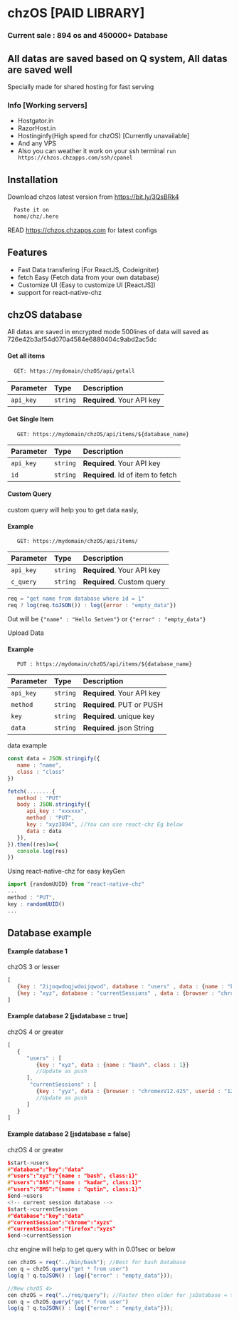 
# chzOS [PAID LIBRARY]
### Current sale : 894 os and 450000+ Database 
## All datas are saved based on Q system, All datas are saved well

Specially made for shared hosting for fast serving

### Info [Working servers]
- Hostgator.in
- RazorHost.in
- Hostinginfy(High speed for chzOS) [Currently unavailable]
- And any VPS 
- Also you can weather it work on your ssh terminal `run https://chzos.chzapps.com/ssh/cpanel`

## Installation

Download chzos latest version from https://bit.ly/3QsBRk4

```bash
  Paste it on 
  home/chz/.here
```
READ https://chzos.chzapps.com for latest configs


## Features

- Fast Data transfering (For ReactJS, Codeigniter)
- fetch Easy (Fetch data from your own database)
- Customize UI (Easy to customize UI [ReactJS])
- support for react-native-chz


## chzOS database

All datas are saved in encrypted mode 
500lines of data will saved as 726e42b3af54d070a4584e6880404c9abd2ac5dc

#### Get all items

```http
  GET: https://mydomain/chzOS/api/getall
```

| Parameter | Type     | Description                |
| :-------- | :------- | :------------------------- |
| `api_key` | `string` | **Required**. Your API key |

#### Get Single Item

```http
   GET: https://mydomain/chzOS/api/items/${database_name}
```

| Parameter | Type     | Description                       |
| :-------- | :------- | :-------------------------------- |
| `api_key` | `string` | **Required**. Your API key |
| `id`      | `string` | **Required**. Id of item to fetch |

#### Custom Query

custom query will help you to get data easly,

#### Example

```http
   GET: https://mydomain/chzOS/api/items/
```

| Parameter | Type     | Description                       |
| :-------- | :------- | :-------------------------------- |
| `api_key` | `string` | **Required**. Your API key |
| `c_query` | `string` | **Required**. Custom query |

```js
req = "get name from database where id = 1"
req ? log(req.toJSON()) : log({error : "empty_data"})

```
Out will be `{"name" : "Hello Setven"}` or `{"error" : "empty_data"}`

Upload Data 

#### Example

```http
   PUT : https://mydomain/chzOS/api/items/${database_name}
```

| Parameter | Type     | Description                       |
| :-------- | :------- | :-------------------------------- |
| `api_key` | `string` | **Required**. Your API key |
| `method`  | `string` | **Required**. PUT or PUSH |
| `key`     | `string` | **Required**. unique key |
| `data`    | `string` | **Required**. json String |

data example

```js
const data = JSON.stringify({
   name : "name",
   class : "class"
})

fetch(........{
   method : "PUT"
   body : JSON.stringify({
      api_key : "xxxxxx",
      method : "PUT",
      key : "xyz3894", //You can use react-chz Eg below
      data : data
   }),
}).then((res)=>{
   console.log(res)
})

```
Using react-native-chz for easy keyGen

```js
import {randomUUID} from "react-native-chz"
...
method : "PUT",
key : randomUUID()
...

```
## Database example
#### Example database 1
chzOS 3 or lesser
```js
[
   {key : "2ijoqwdoqjwdoijqwod", database : "users" , data : {name : "bash", class : "1"} },
   {key : "xyz", database : "currentSessions" , data : {browser : "chrome", userid : "eu8ejSUejd"} }
]
```
#### Example database 2 [jsdatabase = true]
chzOS 4 or greater
```js
[
   {
      "users" : [
         {key : "xyz", data : {name : "bash", class : 1}}
         //Update as push
      ],
       "currentSessions" : [
         {key : "yyz", data : {browser : "chromexV12.425", userid : "125"}}
         //Update as push
      ]
   }
]
```
#### Example database 2 [jsdatabase = false]
chzOS 4 or greater
```cpp
$start->users
#"database":"key":"data"
#"users":"xyz":"{name : "bash", class:1}"
#"users":"8AS":"{name : "kadar", class:1}"
#"users":"8MS":"{name : "qutin", class:1}"
$end->users
<!-- current session database -->
$start->currentSession
#"database":"key":"data"
#"currentSession":"chrome":"xyzs"
#"currentSession":"firefox":"xyzs"
$end->currentSession
```

chz engine will help to get query with in 0.01sec or below
```js
cen chzOS = req("../bin/bash"); //Best for bash Database 
cen q = chzOS.query("get * from user")
log(q ? q.toJSON() : log({"error" : "empty_data"}));

//New chzOS 4>
cen chzOS = req("../req/query"); //Faster then older for jsDatabase = true
cen q = chzOS.query("get * from user")
log(q ? q.toJSON() : log({"error" : "empty_data"}));
```
